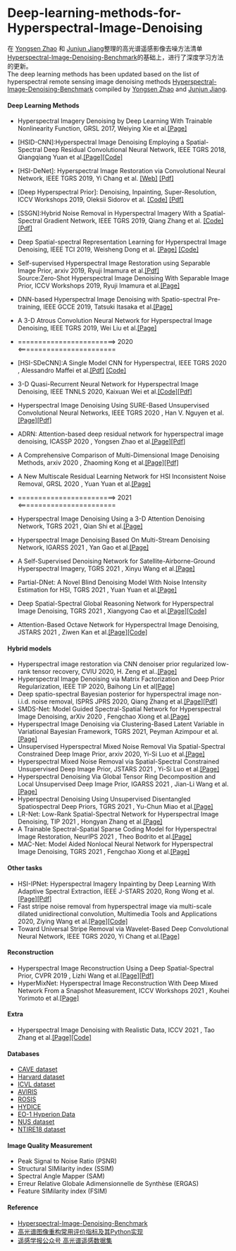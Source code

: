 # Deep-learning-methods-for-Hyperspectral-Image-Denoising
在 [Yongsen Zhao]( https://github.com/seniusen) 和 [Junjun Jiang](http://homepage.hit.edu.cn/jiangjunjun)整理的高光谱遥感影像去噪方法清单[Hyperspectral-Image-Denoising-Benchmark](https://github.com/junjun-jiang/Hyperspectral-Image-Denoising-Benchmark)的基础上，进行了深度学习方法的更新。  
The deep learning methods has been updated based on the list of hyperspectral remote sensing image denoising methods [Hyperspectral-Image-Denoising-Benchmark](https://github.com/junjun-jiang/Hyperspectral-Image-Denoising-Benchmark) compiled by [Yongsen Zhao]( https://github.com/seniusen) and [Junjun Jiang](http://homepage.hit.edu.cn/jiangjunjun).

#### Deep Learning Methods
- Hyperspectral Imagery Denoising by Deep Learning With Trainable Nonlinearity Function, GRSL 2017, Weiying Xie et al.[[Page]](https://ieeexplore.ieee.org/abstract/document/8030333)
- [HSID-CNN]:Hyperspectral Image Denoising Employing a Spatial-Spectral Deep Residual Convolutional Neural Network, IEEE TGRS 2018, Qiangqiang Yuan et al.[[Page]](https://ieeexplore.ieee.org/abstract/document/8454887)[[Code]](https://github.com/WHUQZhang/HSID-CNN)
- [HSI-DeNet]: Hyperspectral Image Restoration via Convolutional Neural Network, IEEE TGRS 2019, Yi Chang et al. [[Web]](http://www.escience.cn/people/changyi/index.html) [[Pdf]](http://www.escience.cn/system/download/100951)
- [Deep Hyperspectral Prior]: Denoising, Inpainting, Super-Resolution, ICCV Workshops 2019, Oleksii Sidorov et al. [[Code]](https://github.com/acecreamu/deep-hs-prior) [[Pdf]](https://arxiv.org/pdf/1902.00301)
- [SSGN]:Hybrid Noise Removal in Hyperspectral Imagery With a Spatial-Spectral Gradient Network, IEEE TGRS 2019, Qiang Zhang et al. [[Code]](https://github.com/WHUQZhang/SSGN) [[Pdf]](https://arxiv.org/pdf/1810.00495)
- Deep Spatial-spectral Representation Learning for Hyperspectral Image Denoising, IEEE TCI 2019, Weisheng Dong et al. [[Page]](https://ieeexplore.ieee.org/document/8693549) [[Code]](https://see.xidian.edu.cn/faculty/wsdong/Code_release/DENOISE_NG_ST.tar.gz)
- Self-supervised Hyperspectral Image Restoration using Separable Image Prior, arxiv 2019, Ryuji Imamura et al.[[Pdf]](https://arxiv.org/pdf/1907.00651)  
Source:Zero-Shot Hyperspectral Image Denoising With Separable Image Prior, ICCV Workshops 2019, Ryuji Imamura et al.[[Page]](https://openaccess.thecvf.com/content_ICCVW_2019/html/MDALC/Imamura_Zero-Shot_Hyperspectral_Image_Denoising_With_Separable_Image_Prior_ICCVW_2019_paper.html)
- DNN-based Hyperspectral Image Denoising with Spatio-spectral Pre-training, IEEE GCCE 2019, Tatsuki Itasaka et al.[[Page]](https://ieeexplore.ieee.org/abstract/document/9015235)
- A 3-D Atrous Convolution Neural Network for Hyperspectral Image Denoising, IEEE TGRS 2019, Wei Liu et al.[[Page]](https://ieeexplore.ieee.org/abstract/document/8676115)

- ========================> 2020 <========================

- [HSI-SDeCNN]:A Single Model CNN for Hyperspectral, IEEE TGRS 2020 , Alessandro Maffei et al.[[Pdf]](https://doi.org/10.1109/TGRS.2019.2952062) [[Code]](https://github.com/mhaut/HSI-SDeCNN)
- 3-D Quasi-Recurrent Neural Network for Hyperspectral Image Denoising, IEEE TNNLS 2020, Kaixuan Wei et al.[[Code]](https://github.com/Vandermode/QRNN3D)[[Pdf]](https://arxiv.org/pdf/2003.04547)
- Hyperspectral Image Denoising Using SURE-Based Unsupervised Convolutional Neural Networks, IEEE TGRS 2020 , Han V. Nguyen et al.[[Page]](https://ieeexplore.ieee.org/abstract/document/9146687)[[Pdf]](https://www.researchgate.net/profile/Nguyen_Van_Han/publication/342846315_Hyperspectral_Image_Denoising_Using_SURE-Based_Unsupervised_Convolutional_Neural_Networks/links/5f1acf2945851515ef44de7f/Hyperspectral-Image-Denoising-Using-SURE-Based-Unsupervised-Convolutional-Neural-Networks.pdf)
- ADRN: Attention-based deep residual network for hyperspectral image denoising, ICASSP 2020 , Yongsen Zhao et al.[[Page]](https://ieeexplore.ieee.org/abstract/document/9054658)[[Pdf]](https://arxiv.org/pdf/2003.01947)
- A Comprehensive Comparison of Multi-Dimensional Image Denoising Methods, arxiv 2020 , Zhaoming Kong et al.[[Page]](https://arxiv.org/abs/2011.03462)[[Pdf]](https://arxiv.org/pdf/2011.03462)
- A New Multiscale Residual Learning Network for HSI Inconsistent Noise Removal, GRSL 2020 , Yuan Yuan et al.[[Page]](https://ieeexplore.ieee.org/abstract/document/9295378)


- ========================> 2021 <========================
- Hyperspectral Image Denoising Using a 3-D Attention Denoising Network, TGRS 2021 , Qian Shi et al.[[Page]](https://ieeexplore.ieee.org/abstract/document/9318503)
- Hyperspectral Image Denoising Based On Multi-Stream Denoising Network, IGARSS 2021 , Yan Gao et al.[[Page]](https://arxiv.org/abs/2104.02304)
- A Self-Supervised Denoising Network for Satellite-Airborne-Ground Hyperspectral Imagery, TGRS 2021 , Xinyu Wang et al.[[Page]](https://ieeexplore.ieee.org/abstract/document/9383811)
- Partial-DNet: A Novel Blind Denoising Model With Noise Intensity Estimation for HSI, TGRS 2021 , Yuan Yuan et al.[[Page]](https://ieeexplore.ieee.org/abstract/document/9420707)
- Deep Spatial-Spectral Global Reasoning Network for Hyperspectral Image Denoising, TGRS 2021 , Xiangyong Cao et al.[[Page]](https://ieeexplore.ieee.org/abstract/document/9397278)[[Code]](https://github.com/xiangyongcao/GRN)
- Attention-Based Octave Network for Hyperspectral Image Denoising, JSTARS 2021 , Ziwen Kan et al.[[Page]](https://ieeexplore.ieee.org/abstract/document/9623415)[[Code]](https://github.com/LbzSteven/AODN)


#### Hybrid models

- Hyperspectral image restoration via CNN denoiser prior regularized low-rank tensor recovery, CVIU 2020, H. Zeng et al..[[Page]](https://www.sciencedirect.com/science/article/abs/pii/S1077314220300710) 
- Hyperspectral Image Denoising via Matrix Factorization and Deep Prior Regularization, IEEE TIP 2020, Baihong Lin et al[[Page]](https://ieeexplore.ieee.org/document/8767025)
- Deep spatio-spectral Bayesian posterior for hyperspectral image non-i.i.d. noise removal, ISPRS JPRS 2020, Qiang Zhang et al.[[Page]](https://www.sciencedirect.com/science/article/pii/S0924271620301076?casa_token=oGipxO4oaiwAAAAA:nTJHrpi8KGaHq4gl7d2MsLPmWd6mebc2aLAVJY3xFodl8fpp1PIiVBiEabD93st_VH_MdmZP5rM)[[Pdf]](https://www.researchgate.net/profile/Qiang_Zhang204/publication/340988173_Deep_spatio-spectral_Bayesian_posterior_for_hyperspectral_image_non-iid_noise_removal/links/5eaa25f6a6fdcc70509afdfd/Deep-spatio-spectral-Bayesian-posterior-for-hyperspectral-image-non-iid-noise-removal.pdf)
- SMDS-Net: Model Guided Spectral-Spatial Network for Hyperspectral Image Denoising, arXiv 2020 , Fengchao Xiong et al.[[Page]](https://arxiv.org/abs/2012.01829)
- Hyperspectral Image Denoising via Clustering-Based Latent Variable in Variational Bayesian Framework, TGRS 2021, Peyman Azimpour et al.[[Page]](https://ieeexplore.ieee.org/document/9386019)
- Unsupervised Hyperspectral Mixed Noise Removal Via Spatial-Spectral Constrained Deep Image Prior, arxiv 2020, Yi-Si Luo et al.[[Page]](https://arxiv.org/abs/2008.09753)
- Hyperspectral Mixed Noise Removal via Spatial-Spectral Constrained Unsupervised Deep Image Prior, JSTARS 2021 , Yi-Si Luo et al.[[Page]](https://ieeexplore.ieee.org/document/9534671)
- Hyperspectral Denoising Via Global Tensor Ring Decomposition and Local Unsupervised Deep Image Prior, IGARSS 2021 , Jian-Li Wang et al.[[Page]](https://ieeexplore.ieee.org/document/9555068)
- Hyperspectral Denoising Using Unsupervised Disentangled Spatiospectral Deep Priors, TGRS 2021 , Yu-Chun Miao et al.[[Page]](https://ieeexplore.ieee.org/document/9524362)
- LR-Net: Low-Rank Spatial-Spectral Network for Hyperspectral Image Denoising, TIP 2021 , Hongyan Zhang et al.[[Page]](https://ieeexplore.ieee.org/abstract/document/9580717)
- A Trainable Spectral-Spatial Sparse Coding Model for Hyperspectral Image Restoration, NeurIPS 2021 , Theo Bodrito et al.[[Page]](https://proceedings.neurips.cc/paper/2021/hash/2b515e2bdd63b7f034269ad747c93a42-Abstract.html)
- MAC-Net: Model Aided Nonlocal Neural Network for Hyperspectral Image Denoising, TGRS 2021 , Fengchao Xiong et al.[[Page]](https://ieeexplore.ieee.org/abstract/document/9631264)



#### Other tasks
- HSI-IPNet: Hyperspectral Imagery Inpainting by Deep Learning With Adaptive Spectral Extraction, IEEE J-STARS 2020, Rong Wong et al.[[Page]](https://ieeexplore.ieee.org/abstract/document/9151178)[[Pdf]](https://ieeexplore.ieee.org/iel7/4609443/8994817/09151178.pdf)
- Fast stripe noise removal from hyperspectral image via multi-scale dilated unidirectional convolution, Multimedia Tools and Applications 2020, Ziying Wang et al.[[Page]](https://link.springer.com/article/10.1007/s11042-020-09065-4)[[Code]](https://github.com/doctorwgd/MsDUC)
- Toward Universal Stripe Removal via Wavelet-Based Deep Convolutional Neural Network, IEEE TGRS 2020, Yi Chang et al.[[Page]](https://ieeexplore.ieee.org/document/8936525)

#### Reconstruction
- Hyperspectral Image Reconstruction Using a Deep Spatial-Spectral Prior, CVPR 2019 , Lizhi Wang et al.[[Page]](https://openaccess.thecvf.com/content_CVPR_2019/html/Wang_Hyperspectral_Image_Reconstruction_Using_a_Deep_Spatial-Spectral_Prior_CVPR_2019_paper.html)[[Pdf]](http://openaccess.thecvf.com/content_CVPR_2019/papers/Wang_Hyperspectral_Image_Reconstruction_Using_a_Deep_Spatial-Spectral_Prior_CVPR_2019_paper.pdf)
- HyperMixNet: Hyperspectral Image Reconstruction With Deep Mixed Network From a Snapshot Measurement, ICCV Workshops 2021 , Kouhei Yorimoto et al.[[Page]](https://openaccess.thecvf.com/content/ICCV2021W/PBDL/html/Yorimoto_HyperMixNet_Hyperspectral_Image_Reconstruction_With_Deep_Mixed_Network_From_a_ICCVW_2021_paper.html)

#### Extra
- Hyperspectral Image Denoising with Realistic Data, ICCV 2021 , Tao Zhang et al.[[Page]](https://openaccess.thecvf.com/content/ICCV2021/html/Zhang_Hyperspectral_Image_Denoising_With_Realistic_Data_ICCV_2021_paper.html)[[Code]](https://github.com/ColinTaoZhang/HSIDwRD)


#### Databases 
- [CAVE dataset](http://www.cs.columbia.edu/CAVE/databases/multispectral/)
- [Harvard dataset](http://vision.seas.harvard.edu/hyperspec/download.html)
- [ICVL dataset](http://icvl.cs.bgu.ac.il/hyperspectral/)
- [AVIRIS](http://www.ehu.eus/ccwintco/index.php/Hyperspectral_Remote_Sensing_Scenes)
- [ROSIS](http://lesun.weebly.com/hyperspectral-data-set.html)
- [HYDICE](https://www.erdc.usace.army.mil/Media/Fact-Sheets/Fact-Sheet-Article-View/Article/610433/hypercube/)
- [EO-1 Hyperion Data](https://lta.cr.usgs.gov/ALI)
- [NUS dataset](https://sites.google.com/site/hyperspectralcolorimaging/dataset/general-scenes)
- [NTIRE18 dataset](http://www.vision.ee.ethz.ch/ntire18/)


#### Image Quality Measurement 
- Peak Signal to Noise Ratio (PSNR)
- Structural SIMilarity index (SSIM)
- Spectral Angle Mapper (SAM)
- Erreur Relative Globale Adimensionnelle de Synthèse (ERGAS)
- Feature SIMilarity index (FSIM)


#### Reference
- [Hyperspectral-Image-Denoising-Benchmark](https://github.com/junjun-jiang/Hyperspectral-Image-Denoising-Benchmark)
- [高光谱图像重构常用评价指标及其Python实现](https://www.cnblogs.com/nwpuxuezha/p/6659153.html)
- [遥感学报公众号 高光谱遥感数据集](https://mp.weixin.qq.com/s?__biz=MzU2MTM4MTYzOQ==&mid=2247489064&idx=1&sn=41f2ab5c13a52dac6fe0064ae017c3a8&chksm=fc78fe40cb0f7756143a045e3e97beffac330e35fa524f82ac6869613f4cf6720d29b497b915&mpshare=1&scene=23&srcid=0327fl4R2j2zrrvURZGMHGXN&sharer_sharetime=1585311603251&sharer_shareid=5ef37c06898efb1fdf6df98cdb7ba765#rd)
